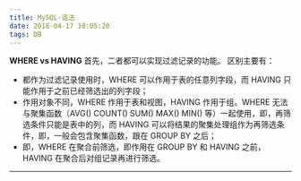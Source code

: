 ```yaml
---
title: MySQL-语法
date: 2018-04-17 10:05:20
tags: DB
---
```


**WHERE vs HAVING**
首先，二者都可以实现过滤记录的功能。
区别主要有：
* 都作为过滤记录使用时，WHERE 可以作用于表的任意列字段，而 HAVING 只能作用于之前已经筛选出的列字段；
* 作用对象不同，WHERE 作用于表和视图，HAVING 作用于组。WHERE 无法与聚集函数（AVG() COUNT() SUM() MAX() MIN() 等）一起使用，即，再筛选条件只能是表中的列，而 HAVING 可以将结果的聚集处理组作为再筛选条件，即，一般会包含聚集函数，跟在 GROUP BY 之后；
* 即，WHERE 在聚合前筛选，即作用在 GROUP BY 和 HAVING 之前，HAVING 在聚合后对组记录再进行筛选。

****
